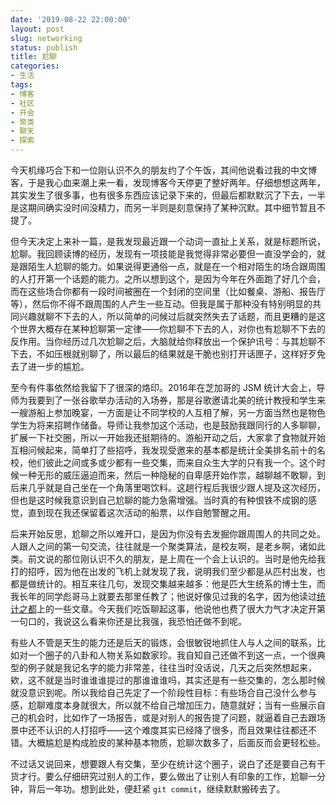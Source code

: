 ```yaml
---
date: '2019-08-22 22:00:00'
layout: post
slug: networking
status: publish
title: 尬聊
categories:
- 生活
tags:
- 博客
- 社区
- 开会
- 聚类
- 聊天
- 探索
---
```


今天机缘巧合下和一位刚认识不久的朋友约了个午饭，其间他说看过我的中文博客，于是我心血来潮上来一看，发现博客今天停更了整好两年。仔细想想这两年，其实发生了很多事，也有很多东西应该记录下来的，但最后都默默沉了下去，一半是这期间确实没时间没精力，而另一半则是刻意保持了某种沉默。其中细节暂且不提了。

但今天决定上来补一篇，是我发现最近跟一个动词一直扯上关系，就是标题所说，尬聊。我回顾读博的经历，发现有一项技能是我觉得非常必要但一直没学会的，就是跟陌生人尬聊的能力。如果说得更通俗一点，就是在一个相对陌生的场合跟周围的人打开第一个话题的能力。之所以想到这个，是因为今年在外面跑了好几个会，而在这些场合你都有一段时间被圈在一个封闭的空间里（比如餐桌、游船、报告厅等），然后你不得不跟周围的人产生一些互动。但我是属于那种没有特别明显的共同兴趣就聊不下去的人，所以简单的问候过后就突然失去了话题，而且更糟的是这个世界大概存在某种尬聊第一定律——你尬聊不下去的人，对你也有尬聊不下去的反作用。当你经历过几次尬聊之后，大脑就给你释放出一个保护讯号：与其尬聊不下去，不如压根就别聊了，所以最后的结果就是干脆也别打开话匣子，这样好歹免去了进一步的尴尬。

<!-- more -->

至今有件事依然给我留下了很深的烙印。2016年在芝加哥的 JSM 统计大会上，导师为我要到了一张谷歌举办活动的入场券，那是谷歌邀请北美的统计教授和学生来一艘游船上参加晚宴，一方面是让不同学校的人互相了解，另一方面当然也是物色学生为将来招聘作储备。导师让我参加这个活动，也是鼓励我跟同行的人多聊聊，扩展一下社交圈，所以一开始我还挺期待的。游船开动之后，大家拿了食物就开始互相问候起来，简单打了些招呼，我发现受邀来的基本都是统计全美排名前十的名校，他们彼此之间或多或少都有一些交集，而来自众生大学的只有我一个。这个时候一种无形的威压逼迫而来，然后一种隐秘的自卑感开始作祟，越聊越不敢聊，到后来几乎就是自己坐在一个角落里喝饮料。这趟行程后我很少跟人提及这次经历，但也是这时候我意识到自己尬聊的能力急需增强。当时真的有种恨铁不成钢的感觉，直到现在我还保留着这次活动的船票，以作自勉警醒之用。

后来开始反思，尬聊之所以难开口，是因为你没有去发掘你跟周围人的共同之处。人跟人之间的第一句交流，往往就是一个聚类算法，是校友啊，是老乡啊，诸如此类。前文说的那位刚认识不久的朋友，是上周在一个会上认识的。当时是他先给我打的招呼，因为他在出发的飞机上就发现了我，说明我们至少都是从匹村出发，也都是做统计的。相互来往几句，发现交集越来越多：他是匹大生统系的博士生，而我长年的同学彪哥马上就要去那里任教了；他说好像见过我的名字，因为他读过[统计之都](https://cosx.org/)上的一些文章。今天我们吃饭聊起这事，他说他也费了很大力气才决定开第一句口的，我说这么看来你还是比我强，我恐怕还做不到呢。

有些人不管是天生的能力还是后天的锻炼，会很敏锐地抓住人与人之间的联系，比如对一个圈子的八卦和人物关系如数家珍。我自知自己还做不到这一点，一个很典型的例子就是我记名字的能力非常差，往往当时没话说，几天之后突然想起来，欸，这不就是当时谁谁谁提过的那谁谁谁吗，其实还是有一些交集的，怎么那时候就没意识到呢。所以我给自己先定了一个阶段性目标：有些场合自己没什么参与感，尬聊难度本身就很大，所以就不给自己增加压力，随意就好；当有一些展示自己的机会时，比如作了一场报告，或是对别人的报告提了问题，就逼着自己去跟场景中还不认识的人打招呼——这个难度其实已经降了很多，而且效果往往都还不错。大概尴尬是构成脸皮的某种基本物质，尬聊次数多了，后面反而会更轻松些。

不过话又说回来，想要跟人有交集，至少在统计这个圈子，说白了还是要自己有干货才行。要么仔细研究过别人的工作，要么做出了让别人有印象的工作，尬聊一分钟，背后一年功。想到此处，便赶紧 `git commit`，继续默默搬砖去了。
